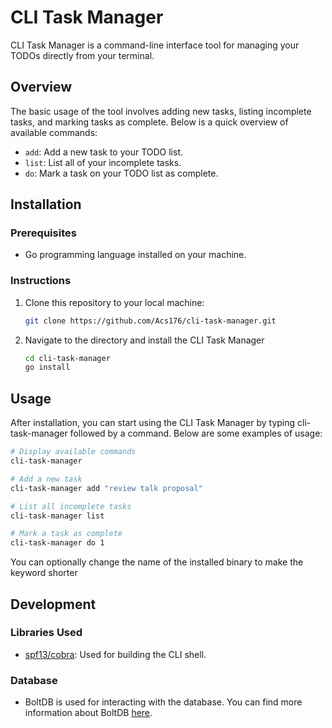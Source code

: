 # CLI Task Manager

CLI Task Manager is a command-line interface tool for managing your TODOs directly from your terminal.

## Overview

The basic usage of the tool involves adding new tasks, listing incomplete tasks, and marking tasks as complete. Below is a quick overview of available commands:

- `add`: Add a new task to your TODO list.
- `list`: List all of your incomplete tasks.
- `do`: Mark a task on your TODO list as complete.

## Installation

### Prerequisites

- Go programming language installed on your machine.

### Instructions

1. Clone this repository to your local machine:

   ```bash
   git clone https://github.com/Acs176/cli-task-manager.git
   ```
2. Navigate to the directory and install the CLI Task Manager
   ```bash
   cd cli-task-manager
   go install
   ```

## Usage
After installation, you can start using the CLI Task Manager by typing cli-task-manager followed by a command. Below are some examples of usage:
  ```bash
  # Display available commands
  cli-task-manager
  
  # Add a new task
  cli-task-manager add "review talk proposal"
  
  # List all incomplete tasks
  cli-task-manager list
  
  # Mark a task as complete
  cli-task-manager do 1
  ```
  You can optionally change the name of the installed binary to make the keyword shorter
## Development

### Libraries Used

- [spf13/cobra](https://github.com/spf13/cobra): Used for building the CLI shell.

### Database

- BoltDB is used for interacting with the database. You can find more information about BoltDB [here](https://github.com/boltdb/bolt).

